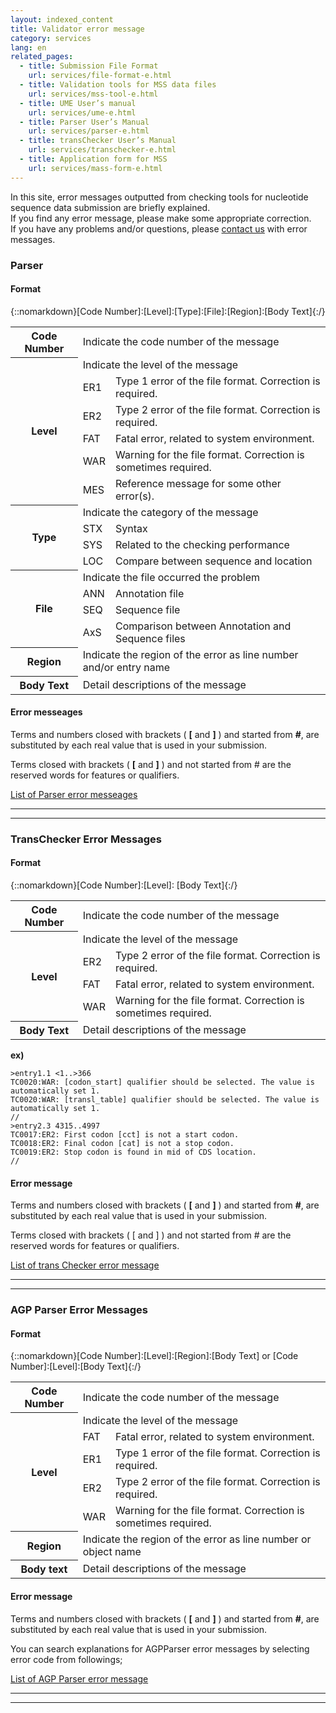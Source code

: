 ```yaml
---
layout: indexed_content
title: Validator error message
category: services
lang: en
related_pages:
  - title: Submission File Format
    url: services/file-format-e.html
  - title: Validation tools for MSS data files
    url: services/mss-tool-e.html
  - title: UME User’s manual
    url: services/ume-e.html
  - title: Parser User’s Manual
    url: services/parser-e.html
  - title: transChecker User’s Manual
    url: services/transchecker-e.html
  - title: Application form for MSS
    url: services/mass-form-e.html
---
```


In this site, error messages outputted from checking tools for nucleotide sequence data submission are briefly explained.  
If you find any error message, please make some appropriate correction.  
If you have any problems and/or questions, please [contact us](/contact-e.html) with error messages.

### Parser <a name="Parser"></a>

#### Format <a name="agpparser-1"></a>

{::nomarkdown}[Code Number]:[Level]:[Type]:[File]:[Region]:[Body Text]{:/}

<table>
  <tbody>
  <tr><th>Code Number</th><td colspan="2">Indicate the code number of the message</td></tr>
  <tr><th rowspan="6">Level</th><td colspan="2">Indicate the level of the message</td></tr>
  <tr><td>ER1</td><td>Type 1 error of the file format. Correction is required.</td></tr>
  <tr><td>ER2</td><td>Type 2 error of the file format. Correction is required.</td></tr>
  <tr><td>FAT</td><td>Fatal error, related to system environment.</td></tr>
  <tr><td>WAR</td><td>Warning for the file format. Correction is sometimes required.</td></tr>
  <tr><td>MES</td><td>Reference message for some other error(s).</td></tr>
  <tr><th rowspan="4">Type</th><td colspan="2">Indicate the category of the message</td></tr>
  <tr><td>STX</td><td>Syntax</td></tr>
  <tr><td>SYS</td><td>Related to the checking performance</td></tr>
  <tr><td>LOC</td><td>Compare between sequence and location</td></tr>
  <tr><th rowspan="4">File</th><td colspan="2">Indicate the file occurred the problem</td></tr>
  <tr><td>ANN</td><td>Annotation file</td></tr>
  <tr><td>SEQ</td><td>Sequence file</td></tr>
  <tr><td>AxS</td><td>Comparison between Annotation and Sequence files</td></tr>
  <tr><th>Region</th><td colspan="2">Indicate the region of the error as line number and/or entry name</td></tr>
  <tr><th>Body Text</th><td colspan="2">Detail descriptions of the message</td></tr>
  </tbody>
</table>

#### Error messeages <a name="parser-2"></a>

Terms and numbers closed with brackets ( **\[** and **\]** ) and started from **\#**, are substituted by each real value that is used in your submission.

Terms closed with brackets ( **\[** and **\]** ) and not started from \# are the reserved words for features or qualifiers.

[List of Parser error messeages](https://docs.google.com/spreadsheets/d/1djQ52hOYXFRQru3-CJZyvzANaZOZ_TuuQW8i0IKg5Ls/edit#gid=1311635655)

-----

<div id="Parser-rule">

</div>

-----

### TransChecker Error Messages <a name="transChecker"></a>

#### Format <a name="agpparser-1"></a>

{::nomarkdown}[Code Number]:[Level]: [Body Text]{:/}

<table>
  <tbody>
    <tr><th>Code Number</th><td colspan="2">Indicate the code number of the message</td></tr>
    <tr><th rowspan="4">Level</th><td colspan="2">Indicate the level of the message</td></tr>
    <tr><td>ER2</td><td>Type 2 error of the file format. Correction is required.</td></tr>
    <tr><td>FAT</td><td>Fatal error, related to system environment.</td></tr>
    <tr><td>WAR</td><td>Warning for the file format. Correction is sometimes required.</td></tr>
    <tr><th>Body Text</th><td colspan="2">Detail descriptions of the message</td></tr>
  </tbody>
</table>

**ex)**

```
>entry1.1 <1..>366
TC0020:WAR: [codon_start] qualifier should be selected. The value is automatically set 1. 
TC0020:WAR: [transl_table] qualifier should be selected. The value is automatically set 1. 
//
>entry2.3 4315..4997
TC0017:ER2: First codon [cct] is not a start codon.
TC0018:ER2: Final codon [cat] is not a stop codon.
TC0019:ER2: Stop codon is found in mid of CDS location.
//
```

#### Error message <a name="agpparser-2"></a>

Terms and numbers closed with brackets ( **\[** and **\]** ) and started from **\#**, are substituted by each real value that is used in your submission.

Terms closed with brackets ( \[ and \] ) and not started from \# are the reserved words for features or qualifiers.

[List of trans Checker error message](https://docs.google.com/spreadsheets/d/1djQ52hOYXFRQru3-CJZyvzANaZOZ_TuuQW8i0IKg5Ls/edit#gid=215659657)

-----

<div id="transChecker-rule">

</div>

-----

### AGP Parser Error Messages <a name="AGP Parser"></a>

#### Format <a name="agpparser-1"></a>

{::nomarkdown}[Code Number]:[Level]:[Region]:[Body Text] or [Code Number]:[Level]:[Body Text]{:/}

<table>
  <tbody>
    <tr><th>Code Number</th><td colspan="2">Indicate the code number of the message</td></tr>
    <tr><th rowspan="5">Level</th><td colspan="2">Indicate the level of the message</td></tr>
    <tr><td>FAT</td><td>Fatal error, related to system environment.</td></tr>
    <tr><td>ER1</td><td>Type 1 error of the file format. Correction is required.</td></tr>
    <tr><td>ER2</td><td>Type 2 error of the file format. Correction is required.</td></tr>
    <tr><td>WAR</td><td>Warning for the file format. Correction is sometimes required.</td></tr>
    <tr><th>Region</th><td colspan="2">Indicate the region of the error as line number or object name</td></tr>
    <tr><th>Body text</th><td colspan="2">Detail descriptions of the message</td></tr>
  </tbody>
</table>

#### Error message <a name="agpparser-2"></a>

Terms and numbers closed with brackets ( **\[** and **\]** ) and started from **\#**, are substituted by each real value that is used in your submission.

You can search explanations for AGPParser error messages by selecting error code from followings;

[List of AGP Parser error message](https://docs.google.com/spreadsheets/d/1djQ52hOYXFRQru3-CJZyvzANaZOZ_TuuQW8i0IKg5Ls/edit#gid=2134091722)

-----

<div id="AgpParser-rule">

</div>

-----